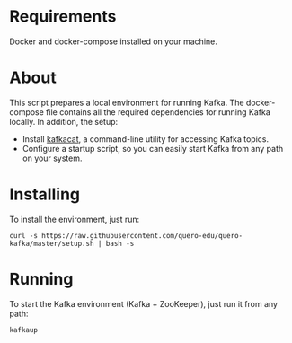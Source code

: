 # Requirements
Docker and docker-compose installed on your machine.

# About
This script prepares a local environment for running Kafka. The docker-compose file contains all the required 
dependencies for running Kafka locally. In addition, the setup:

  - Install [kafkacat](https://github.com/edenhill/kafkacat), a command-line utility for accessing Kafka topics.  
  - Configure a startup script, so you can easily start Kafka from any path on your system. 

# Installing
To install the environment, just run:

``` 
curl -s https://raw.githubusercontent.com/quero-edu/quero-kafka/master/setup.sh | bash -s
```

# Running
To start the Kafka environment (Kafka + ZooKeeper), just run it from any path:
```
kafkaup
``` 

